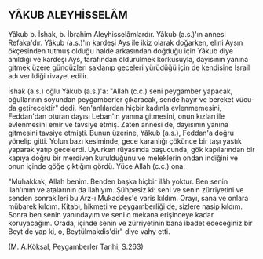 ## YÂKUB ALEYHİSSELÂM

Yâkub b. İshak, b. İbrahim Aleyhisselâmlardır. Yâkub (a.s.)'ın annesi Refaka'dır. Yâkub (a.s.)'ın kardeşi Ays ile ikiz olarak doğarken, elini Aysın ökçesinden tutmuş olduğu halde arkasından doğ­duğu için Yâkub diye anıldığı ve kardeşi Ays, ta­rafından öldürülmek korkusuyla, dayısının yanına gitmek üzere gündüzleri saklanıp geceleri yürüdüğü için de kendisine İsrail adı verildiği rivayet edilir.

İshak (a.s.) oğlu Yâkub (a.s.)'a: "Allah (c.c.) seni peygamber yapacak, oğullarının soyundan pey­gamberler çıkaracak, sende hayır ve bereket vücu­da getirecektir" dedi. Ken'anlılardan hiçbir kadınla evlenmemesini, Feddan'dan oturan dayısı Leban'ın yanına gitmesini, onun kızları ile evlenme­sini emir ve tavsiye etmiş. Zaten annesi de, dayısı­nın yanına gitmesini tavsiye etmişti. Bunun üzeri­ne, Yâkub (a.s.), Feddan'a doğru yönelip gitti. Yo­lun bazı kesiminde, gece karanlığı çökünce bir taşı yastık yaparak yatıp gecelerdi. Uyurken rüyasında başucunda, gök kapılarından bir kapıya doğru bir merdiven kurulduğunu ve meleklerin ondan indi­ğini ve onun içinde göğe çıktığını gördü. Yüce Al­lah (c.c.) ona:

"Muhakkak, Allah benim. Benden başka hiçbir ilâh yoktur. Ben senin ilah'ınım ve atalarının da ilahıyım. Şühpesiz ki: seni ve senin zürriyetini ve senden sonrakileri bu Arz-ı Mukaddes'e varis kıl­dım. Orayı, sana ve onlara mübarek kıldım. Kitabı, hikmeti ve peygamberliği de, sizlere nasip kıldım. Sonra ben senin yanındayım ve seni o mekana erişinceye kadar koruyacağım. Orada, içinde senin ve zürriyetinin bana ibadet edeceğiniz bir Beyt de yap ki, o, Beytülmakdis'dir" diye vahy etti.

(M. A.Köksal, Peygamberler Tarihi, S.263)
